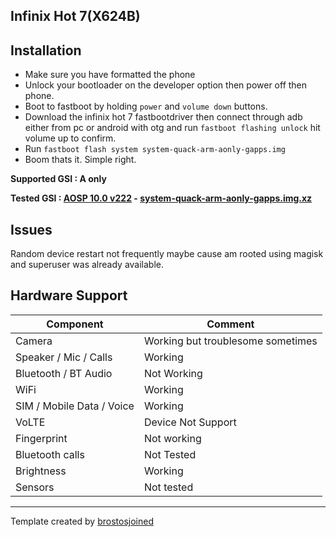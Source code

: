 ## Infinix Hot 7(X624B)

## Installation
- Make sure you have formatted the phone
- Unlock your bootloader on the developer option then power off then phone.
- Boot to fastboot by holding `power` and `volume down` buttons.
- Download the infinix hot 7 fastbootdriver then connect through adb either from pc or android with otg
  and run `fastboot flashing unlock` hit volume up to confirm.
- Run `fastboot flash system system-quack-arm-aonly-gapps.img`
- Boom thats it. Simple right.

**Supported GSI : A only**

**Tested GSI : [AOSP 10.0 v222](https://github.com/phhusson/treble_experimentations/releases/tag/v222) - [system-quack-arm-aonly-gapps.img.xz](https://github.com/phhusson/treble_experimentations/releases/download/v222/system-quack-arm-aonly-gapps.img.xz)**

## Issues
 Random device restart not frequently maybe cause am rooted using magisk and superuser was already available.

## Hardware Support

| Component                 |      Comment                                              |
|---------------------------|-----------------------------------------------------------|
| Camera                    | Working but troublesome sometimes|
| Speaker / Mic / Calls     | Working  |
| Bluetooth / BT Audio                | Not Working |
| WiFi                      | Working                                                    |
| SIM / Mobile Data / Voice | Working                                                    |
| VoLTE                     | Device Not Support                                              |
| Fingerprint               | Not working                                                   |
| Bluetooth calls           | Not Tested                                               |
| Brightness                | Working |
| Sensors | Not tested |
---
Template created by [brostosjoined](https://github.com/brostosjoined)